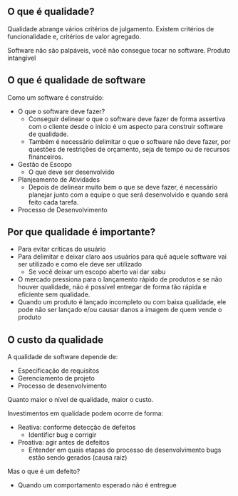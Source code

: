 ## O que é qualidade?

Qualidade abrange vários critérios de julgamento.
Existem critérios de funcionalidade e, critérios de valor agregado.

Software não são palpáveis, você não consegue tocar no software.
Produto intangível

## O que é qualidade de software

Como um software é construído:
* O que o software deve fazer?
    * Conseguir delinear o que o software deve fazer de forma assertiva com o cliente desde o início é um aspecto para construir software de qualidade.
    * Também é necessário delimitar o que o software não deve fazer, por questões de restrições de orçamento, seja de tempo ou de recursos financeiros.
* Gestão de Escopo
    * O que deve ser desenvolvido
* Planjeamento de Atividades
    * Depois de delinear muito bem o que se deve fazer, é necessário planejar junto com a equipe o que será desenvolvido e quando será feito cada tarefa.
* Processo de Desenvolvimento

## Por que qualidade é importante?

* Para evitar críticas do usuário
* Para delimitar e deixar claro aos usuários para quê aquele software vai ser utilizado e como ele deve ser utilizado
    * Se você deixar um escopo aberto vai dar xabu
* O mercado pressiona para o lançamento rápido de produtos e se não houver qualidade, não é possível entregar de forma tão rápida e eficiente sem qualidade.
* Quando um produto é lançado incompleto ou com baixa qualidade, ele pode não ser lançado e/ou causar danos a imagem de quem vende o produto


## O custo da qualidade

A qualidade de software depende de:
* Especificação de requisitos
* Gerenciamento de projeto
* Processo de desenvolvimento

Quanto maior o nível de qualidade, maior o custo.

Investimentos em qualidade podem ocorre de forma:
* Reativa: conforme detecção de defeitos
    * Identificr bug e corrigir
* Proativa: agir antes de defeitos
    * Entender em quais etapas do processo de desenvolvimento bugs estão sendo gerados (causa raiz)

Mas o que é um defeito?
* Quando um comportamento esperado não é entregue